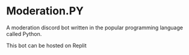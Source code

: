 # Moderation.PY
A moderation discord bot written in the popular programming language called Python.

This bot can be hosted on Replit

